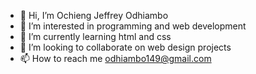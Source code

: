 - 👋 Hi, I’m Ochieng Jeffrey Odhiambo
- 👀 I’m interested in programming and web development
- 🌱 I’m currently learning html and css
- 💞️ I’m looking to collaborate on web design projects
- 📫 How to reach me odhiambo149@gmail.com

<!---
OJO65/OJO65 is a ✨ special ✨ repository because its `README.md` (this file) appears on your GitHub profile.
You can click the Preview link to take a look at your changes.
--->
